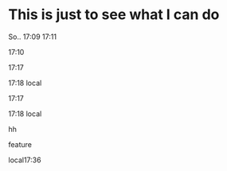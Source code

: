 # This is just to see what I can do
So..
17:09
17:11

17:10

17:17


17:18 local

17:17


17:18 local

hh

feature

local17:36